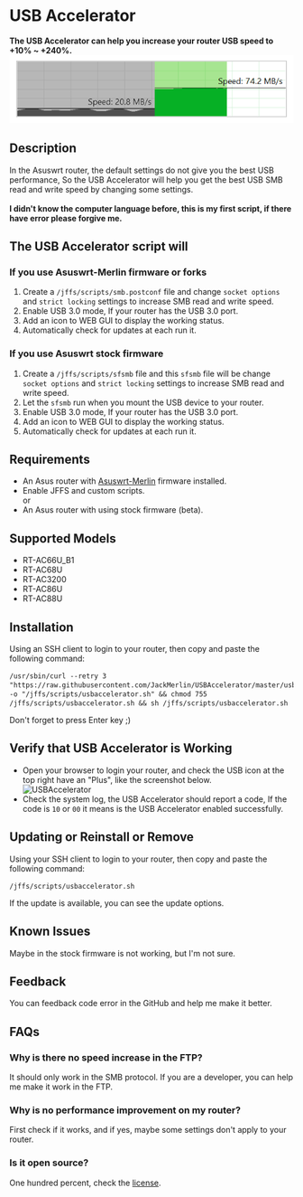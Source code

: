 # USB Accelerator
**The USB Accelerator can help you increase your router USB speed to +10% ~ +240%.**</br>
![USBAccelerator](https://raw.githubusercontent.com/JackMerlin/USBAccelerator/master/.github/Screenshot_1.png)
 
## Description
In the Asuswrt router, the default settings do not give you the best USB performance, So the USB Accelerator will help you get the best USB SMB read and write speed by changing some settings.</br>
</br>
**I didn't know the computer language before, this is my first script, if there have error please forgive me.**

## The USB Accelerator script will
### If you use Asuswrt-Merlin firmware or forks
1. Create a `/jffs/scripts/smb.postconf` file and change `socket options` and `strict locking` settings to increase SMB read and write speed.
2. Enable USB 3.0 mode, If your router has the USB 3.0 port.
3. Add an icon to WEB GUI to display the working status.
4. Automatically check for updates at each run it.

### If you use Asuswrt stock firmware
1. Create a `/jffs/scripts/sfsmb` file and this `sfsmb` file will be change `socket options` and `strict locking` settings to increase SMB read and write speed.
2. Let the `sfsmb` run when you mount the USB device to your router.
3. Enable USB 3.0 mode, If your router has the USB 3.0 port.
4. Add an icon to WEB GUI to display the working status.
5. Automatically check for updates at each run it.

## Requirements
* An Asus router with  [Asuswrt-Merlin](https://asuswrt.lostrealm.ca/) firmware installed.
* Enable JFFS and custom scripts.</br>
or</br>
* An Asus router with using stock firmware (beta).

## Supported Models
* RT-AC66U_B1
* RT-AC68U
* RT-AC3200
* RT-AC86U
* RT-AC88U

## Installation
Using an SSH client to login to your router, then copy and paste the following command:
```Shell
/usr/sbin/curl --retry 3 "https://raw.githubusercontent.com/JackMerlin/USBAccelerator/master/usbaccelerator.sh" -o "/jffs/scripts/usbaccelerator.sh" && chmod 755 /jffs/scripts/usbaccelerator.sh && sh /jffs/scripts/usbaccelerator.sh
```
Don't forget to press Enter key ;)

## Verify that USB Accelerator is Working
* Open your browser to login your router, and check the USB icon at the top right have an "Plus", like the screenshot below.</br>
![USBAccelerator](https://raw.githubusercontent.com/JackMerlin/USBAccelerator/master/.github/Screenshot_2.png)
* Check the system log, the USB Accelerator should report a code, If the code is `10` or `00` it means is the USB Accelerator enabled successfully.

## Updating or Reinstall or Remove
Using your SSH client to login to your router, then copy and paste the following command:
```
/jffs/scripts/usbaccelerator.sh
```
If the update is available, you can see the update options.

## Known Issues
Maybe in the stock firmware is not working, but I'm not sure.

## Feedback
You can feedback code error in the GitHub and help me make it better.

## FAQs
### Why is there no speed increase in the FTP?
It should only work in the SMB protocol. If you are a developer, you can help me make it work in the FTP.
### Why is no performance improvement on my router?
First check if it works, and if yes, maybe some settings don't apply to your router.
### Is it open source?
One hundred percent, check the [license](https://github.com/JackMerlin/USBAccelerator/blob/master/LICENSE).
